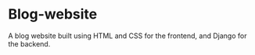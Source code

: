 # Blog-website
A blog website built using HTML and CSS for the frontend, and Django for the backend. 
